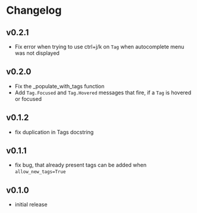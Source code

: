 # Changelog

## v0.2.1
- Fix error when trying to use ctrl+j/k on `Tag` when autocomplete menu was not displayed

## v0.2.0
- Fix the _populate_with_tags function
- Add `Tag.Focused` and `Tag.Hovered` messages that fire, if a `Tag` is hovered or focused

## v0.1.2
- fix duplication in Tags docstring

## v0.1.1
- fix bug, that already present tags can be added when `allow_new_tags=True`

## v0.1.0
- initial release
